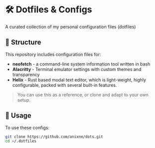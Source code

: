 # 🛠️ Dotfiles & Configs

A curated collection of my personal configuration files (dotfiles)
## 📁 Structure

This repository includes configuration files for:

- **neofetch** - a command-line system information tool written in bash 
- **Alacritty** - Terminal emulator settings with custom themes and transparency
- **Helix** - Rust based modal text editor, which is light-weight, highly configurable, packed with several built-in features.

> You can use this as a reference, or clone and adapt to your own setup.

## 🚀 Usage

To use these configs:

```bash
git clone https://github.com/anixne/dots.git
cd ~/.dotfiles
